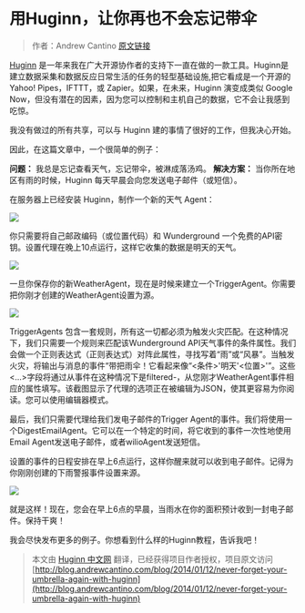 # 用Huginn，让你再也不会忘记带伞
> 作者：Andrew Cantino
> [原文链接](http://blog.andrewcantino.com/blog/2014/01/12/never-forget-your-umbrella-again-with-huginn/?utm_source=tuicool&utm_medium=referral)

[Huginn](https://github.com/cantino/huginn) 是一年来我在广大开源协作者的支持下一直在做的一款工具。Huginn是建立数据采集和数据反应日常生活的任务的轻型基础设施,把它看成是一个开源的 Yahoo! Pipes，IFTTT，或 Zapier。如果，在未来，Huginn 演变成类似 Google Now，但没有潜在的因素，因为您可以控制​​和主机自己的数据，它不会让我感到吃惊。

我没有做过的所有共享，可以与 Huginn 建的事情了很好的工作，但我决心开始。

因此，在这篇文章中，一个很简单的例子：

**问题：** 我总是忘记查看天气，忘记带伞，被淋成落汤鸡。
**解决方案：** 当你所在地区有雨的时候，Huginn 每天早晨会向您发送电子邮件（或短信）。

在服务器上已经安装 Huginn，制作一个新的天气 Agent：

![](https://ws1.sinaimg.cn/large/70b88a6bjw1f602jxqdogj20of03edg2.jpg)

你只需要将自己邮政编码（或位置代码）和 Wunderground 一个免费的API密钥。设置代理在晚上10点运行，这样它收集的数据是明天的天气。

![](https://ws2.sinaimg.cn/large/70b88a6bjw1f602m5nr7aj21iq128124.jpg)

一旦你保存你的新WeatherAgent，现在是时候来建立一个TriggerAgent。你需要把你刚才创建的WeatherAgent设置为源。

![](http://ww2.sinaimg.cn/large/70b88a6bjw1f602n8393nj21hg14ggxj.jpg)

TriggerAgents 包含一套规则，所有这一切都必须为触发火灾匹配。在这种情况下，我们只需要一个规则来匹配该Wunderground API天气事件的条件属性。我们会做一个正则表达式（正则表达式）对阵此属性，寻找写着“雨”或“风暴”。当触发火灾，将输出与消息的事件“带把雨伞！它看起来像“<条件>'明天'<位置>'”。这些<...>字段将通过从事件在这种情况下是filtered-，从您刚才WeatherAgent事件相应的属性填写。该截图显示了代理的选项正在被编辑为JSON，使其更容易为你阅读。您可以使用编辑器模式。

最后，我们只需要代理给我们发电子邮件的Trigger Agent的事件。我们将使用一个DigestEmailAgent。它可以在一个特定的时间，将它收到的事件一次性地使用Email Agent发送电子邮件，或者wilioAgent发送短信。

设置的事件的日程安排在早上6点运行，这样你醒来就可以收到电子邮件。记得为你刚刚创建的下雨警报事件设置来源。


![](http://ww3.sinaimg.cn/large/70b88a6bjw1f602r69lalj21hu0ve0zs.jpg)

就是这样！现在，您会在早上6点的早晨，当雨水在你的面积预计收到一封电子邮件。保持干爽！

我会尽快发布更多的例子。你想看到什么样的Huginn教程，告诉我吧！


> 本文由 [ Huginn 中文网](http://huginn.cn) 翻译，已经获得项目作者授权，项目原文访问 [http://blog.andrewcantino.com/blog/2014/01/12/never-forget-your-umbrella-again-with-huginn](http://blog.andrewcantino.com/blog/2014/01/12/never-forget-your-umbrella-again-with-huginn)

